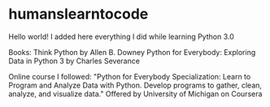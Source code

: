 # humanslearntocode
Hello world! I added here everything I did while learning Python 3.0

Books:
Think Python by Allen B. Downey
Python for Everybody: Exploring Data in Python 3 by Charles Severance

Online course I followed:
"Python for Everybody Specialization:
Learn to Program and Analyze Data with Python. Develop programs to gather, clean, analyze, and visualize data."
Offered by University of Michigan on Coursera
